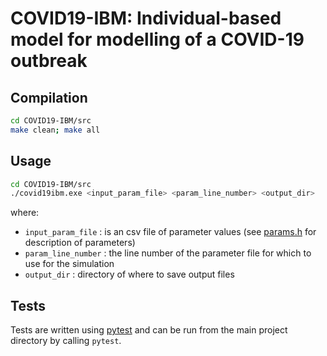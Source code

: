 COVID19-IBM: Individual-based model for modelling of a COVID-19 outbreak
========================================================================


Compilation
-----------

```bash
cd COVID19-IBM/src
make clean; make all
```

Usage
-----

```bash
cd COVID19-IBM/src
./covid19ibm.exe <input_param_file> <param_line_number> <output_dir>
```

where:
* `input_param_file` : is an csv file of parameter values (see [params.h](src/params.h) for description of parameters)
* `param_line_number` : the line number of the parameter file for which to use for the simulation
* `output_dir` : directory of where to save output files


Tests
-----

Tests are written using [pytest](https://docs.pytest.org/en/latest/getting-started.html) and can be run from the main project directory by calling `pytest`.

